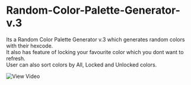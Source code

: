 # Random-Color-Palette-Generator-v.3
Its a Random Color Palette Generator v.3 which generates random colors with their hexcode.<br>
It also has feature of locking your favourite color which you dont want to refresh.<br>
User can also sort colors by All, Locked and Unlocked colors.<br>


![View Video](https://github.com/mohitrathod7/Random-Color-Palette-Generator-v3/blob/main/preview.gif?raw=true)
